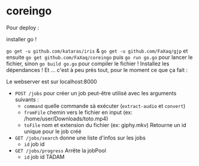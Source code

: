 # coreingo

Pour deploy : 

installer go !

`go get -u github.com/kataras/iris` & `go get -u github.com/FaXaq/gjp` et ensuite `go get github.com/FaXaq/coreingo` puis `go run go.go` pour lancer le fichier, sinon `go build go.go` pour compiler le fichier !
Installez les dépendances !
Et ... c'est à peu près tout, pour le moment ce que ça fait :

Le webserver est sur localhost:8000

* `POST /jobs` pour créer un job peut-être utilisé avec les arguments suivants :
  * `command` quelle commande sà exécuter (`extract-audio` et `convert`)
  * `fromFile` chemin vers le fichier en input (ex: /home/user/Downloads/toto.mp4)
  * `toFile` nom et extension du fichier (ex: giphy.mkv)
  Retourne un id unique pour le job créé
* `GET /jobs/search` donne une liste d'infos sur les jobs
  * `id` job id
* `GET /jobs/progress` Arrête la jobPool
  * `id` job id
TADAM
